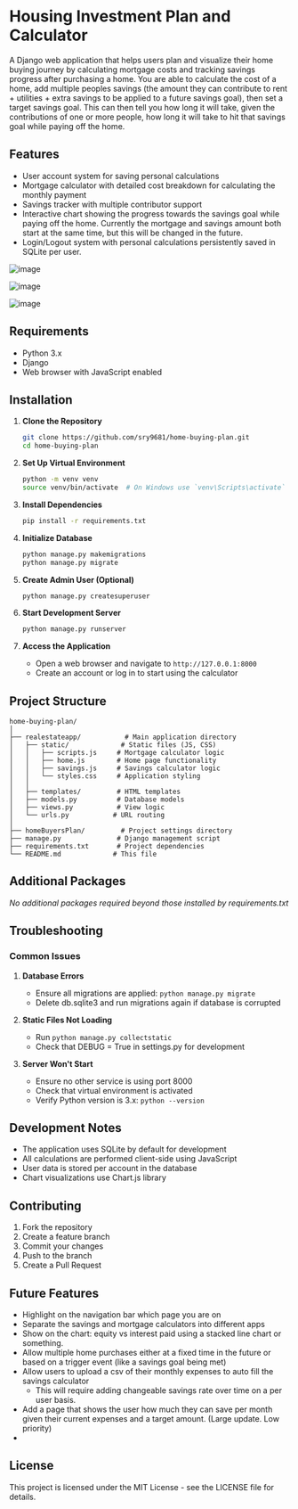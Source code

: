 # Housing Investment Plan and Calculator

A Django web application that helps users plan and visualize their home buying journey by calculating mortgage costs and tracking savings progress after purchasing a home. You are able to calculate the cost of a home, add multiple peoples savings (the amount they can contribute to rent + utilities + extra savings to be applied to a future savings goal), then set a target savings goal. This can then tell you how long it will take, given the contributions of one or more people, how long it will take to hit that savings goal while paying off the home.

## Features
- User account system for saving personal calculations
- Mortgage calculator with detailed cost breakdown for calculating the monthly payment
- Savings tracker with multiple contributor support
- Interactive chart showing the progress towards the savings goal while paying off the home. Currently the mortgage and savings amount both start at the same time, but this will be changed in the future.
- Login/Logout system with personal calculations persistently saved in SQLite per user.

![image](https://github.com/user-attachments/assets/6850f3ff-14e1-4b12-8be3-186f267563eb)

![image](https://github.com/user-attachments/assets/55a5b339-49c5-4b0f-9503-b0decf84cb18)

![image](https://github.com/user-attachments/assets/dd6f432b-ce9a-4763-a46d-c91310887e22)




## Requirements
- Python 3.x
- Django
- Web browser with JavaScript enabled

## Installation

1. **Clone the Repository**
   ```bash
   git clone https://github.com/sry9681/home-buying-plan.git
   cd home-buying-plan
   ```

2. **Set Up Virtual Environment**
   ```bash
   python -m venv venv
   source venv/bin/activate  # On Windows use `venv\Scripts\activate`
   ```

3. **Install Dependencies**
   ```bash
   pip install -r requirements.txt
   ```

4. **Initialize Database**
   ```bash
   python manage.py makemigrations
   python manage.py migrate
   ```

5. **Create Admin User (Optional)**
   ```bash
   python manage.py createsuperuser
   ```

6. **Start Development Server**
   ```bash
   python manage.py runserver
   ```

7. **Access the Application**
   - Open a web browser and navigate to `http://127.0.0.1:8000`
   - Create an account or log in to start using the calculator

## Project Structure
```
home-buying-plan/
│
├── realestateapp/           # Main application directory
│   ├── static/             # Static files (JS, CSS)
│   │   ├── scripts.js     # Mortgage calculator logic
│   │   ├── home.js        # Home page functionality
│   │   ├── savings.js     # Savings calculator logic
│   │   └── styles.css     # Application styling
│   │
│   ├── templates/         # HTML templates
│   ├── models.py          # Database models
│   ├── views.py           # View logic
│   └── urls.py           # URL routing
│
├── homeBuyersPlan/         # Project settings directory
├── manage.py              # Django management script
├── requirements.txt       # Project dependencies
└── README.md             # This file
```

## Additional Packages
*No additional packages required beyond those installed by requirements.txt*

## Troubleshooting

### Common Issues
1. **Database Errors**
   - Ensure all migrations are applied: `python manage.py migrate`
   - Delete db.sqlite3 and run migrations again if database is corrupted

2. **Static Files Not Loading**
   - Run `python manage.py collectstatic`
   - Check that DEBUG = True in settings.py for development

3. **Server Won't Start**
   - Ensure no other service is using port 8000
   - Check that virtual environment is activated
   - Verify Python version is 3.x: `python --version`

## Development Notes
- The application uses SQLite by default for development
- All calculations are performed client-side using JavaScript
- User data is stored per account in the database
- Chart visualizations use Chart.js library

## Contributing
1. Fork the repository
2. Create a feature branch
3. Commit your changes
4. Push to the branch
5. Create a Pull Request

## Future Features
- Highlight on the navigation bar which page you are on
- Separate the savings and mortgage calculators into different apps
- Show on the chart: equity vs interest paid using a stacked line chart or something.
- Allow multiple home purchases either at a fixed time in the future or based on a trigger event (like a savings goal being met)
- Allow users to upload a csv of their monthly expenses to auto fill the savings calculator
    - This will require adding changeable savings rate over time on a per user basis.
- Add a page that shows the user how much they can save per month given their current expenses and a target amount. (Large update. Low priority)
- 

## License
This project is licensed under the MIT License - see the LICENSE file for details.
